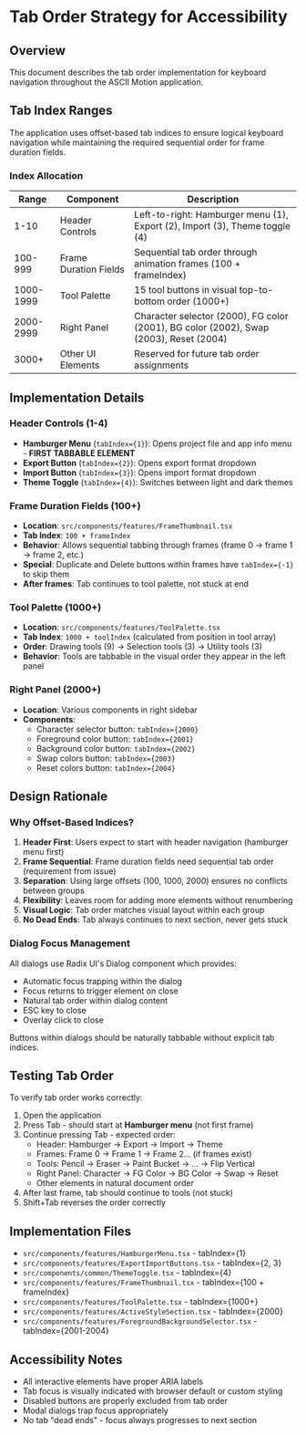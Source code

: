 # Tab Order Strategy for Accessibility

## Overview
This document describes the tab order implementation for keyboard navigation throughout the ASCII Motion application.

## Tab Index Ranges

The application uses offset-based tab indices to ensure logical keyboard navigation while maintaining the required sequential order for frame duration fields.

### Index Allocation

| Range | Component | Description |
|-------|-----------|-------------|
| 1-10 | Header Controls | Left-to-right: Hamburger menu (1), Export (2), Import (3), Theme toggle (4) |
| 100-999 | Frame Duration Fields | Sequential tab order through animation frames (100 + frameIndex) |
| 1000-1999 | Tool Palette | 15 tool buttons in visual top-to-bottom order (1000+) |
| 2000-2999 | Right Panel | Character selector (2000), FG color (2001), BG color (2002), Swap (2003), Reset (2004) |
| 3000+ | Other UI Elements | Reserved for future tab order assignments |

## Implementation Details

### Header Controls (1-4)
- **Hamburger Menu** (`tabIndex={1}`): Opens project file and app info menu - **FIRST TABBABLE ELEMENT**
- **Export Button** (`tabIndex={2}`): Opens export format dropdown  
- **Import Button** (`tabIndex={3}`): Opens import format dropdown
- **Theme Toggle** (`tabIndex={4}`): Switches between light and dark themes

### Frame Duration Fields (100+)
- **Location**: `src/components/features/FrameThumbnail.tsx`
- **Tab Index**: `100 + frameIndex`
- **Behavior**: Allows sequential tabbing through frames (frame 0 → frame 1 → frame 2, etc.)
- **Special**: Duplicate and Delete buttons within frames have `tabIndex={-1}` to skip them
- **After frames**: Tab continues to tool palette, not stuck at end

### Tool Palette (1000+)
- **Location**: `src/components/features/ToolPalette.tsx`
- **Tab Index**: `1000 + toolIndex` (calculated from position in tool array)
- **Order**: Drawing tools (9) → Selection tools (3) → Utility tools (3)
- **Behavior**: Tools are tabbable in the visual order they appear in the left panel

### Right Panel (2000+)
- **Location**: Various components in right sidebar
- **Components**:
  - Character selector button: `tabIndex={2000}`
  - Foreground color button: `tabIndex={2001}`
  - Background color button: `tabIndex={2002}`
  - Swap colors button: `tabIndex={2003}`
  - Reset colors button: `tabIndex={2004}`

## Design Rationale

### Why Offset-Based Indices?

1. **Header First**: Users expect to start with header navigation (hamburger menu first)
2. **Frame Sequential**: Frame duration fields need sequential tab order (requirement from issue)
3. **Separation**: Using large offsets (100, 1000, 2000) ensures no conflicts between groups
4. **Flexibility**: Leaves room for adding more elements without renumbering
5. **Visual Logic**: Tab order matches visual layout within each group
6. **No Dead Ends**: Tab always continues to next section, never gets stuck

### Dialog Focus Management

All dialogs use Radix UI's Dialog component which provides:
- Automatic focus trapping within the dialog
- Focus returns to trigger element on close
- Natural tab order within dialog content
- ESC key to close
- Overlay click to close

Buttons within dialogs should be naturally tabbable without explicit tab indices.

## Testing Tab Order

To verify tab order works correctly:

1. Open the application
2. Press Tab - should start at **Hamburger menu** (not first frame)
3. Continue pressing Tab - expected order:
   - Header: Hamburger → Export → Import → Theme
   - Frames: Frame 0 → Frame 1 → Frame 2... (if frames exist)
   - Tools: Pencil → Eraser → Paint Bucket → ... → Flip Vertical
   - Right Panel: Character → FG Color → BG Color → Swap → Reset
   - Other elements in natural document order
4. After last frame, tab should continue to tools (not stuck)
5. Shift+Tab reverses the order correctly

## Implementation Files

- `src/components/features/HamburgerMenu.tsx` - tabIndex={1}
- `src/components/features/ExportImportButtons.tsx` - tabIndex={2, 3}
- `src/components/common/ThemeToggle.tsx` - tabIndex={4}
- `src/components/features/FrameThumbnail.tsx` - tabIndex={100 + frameIndex}
- `src/components/features/ToolPalette.tsx` - tabIndex={1000+}
- `src/components/features/ActiveStyleSection.tsx` - tabIndex={2000}
- `src/components/features/ForegroundBackgroundSelector.tsx` - tabIndex={2001-2004}

## Accessibility Notes

- All interactive elements have proper ARIA labels
- Tab focus is visually indicated with browser default or custom styling
- Disabled buttons are properly excluded from tab order
- Modal dialogs trap focus appropriately
- No tab "dead ends" - focus always progresses to next section
